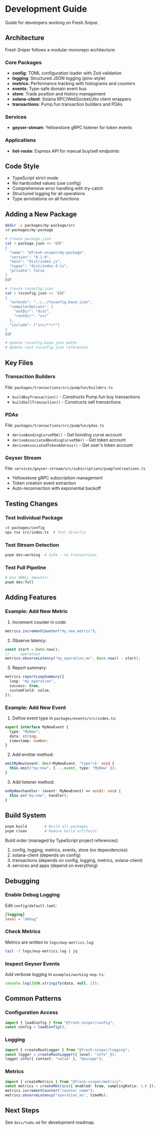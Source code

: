 # Development Guide

Guide for developers working on Fresh Sniper.

## Architecture

Fresh Sniper follows a modular monorepo architecture:

### Core Packages

- **config**: TOML configuration loader with Zod validation
- **logging**: Structured JSON logging (pino-style)
- **metrics**: Performance tracking with histograms and counters
- **events**: Type-safe domain event bus
- **store**: Trade position and history management
- **solana-client**: Solana RPC/WebSocket/Jito client wrappers
- **transactions**: Pump.fun transaction builders and PDAs

### Services

- **geyser-stream**: Yellowstone gRPC listener for token events

### Applications

- **hot-route**: Express API for manual buy/sell endpoints

## Code Style

- TypeScript strict mode
- No hardcoded values (use config)
- Comprehensive error handling with try-catch
- Structured logging for all operations
- Type annotations on all functions

## Adding a New Package

```bash
mkdir -p packages/my-package/src
cd packages/my-package

# Create package.json
cat > package.json << 'EOF'
{
  "name": "@fresh-sniper/my-package",
  "version": "0.1.0",
  "main": "dist/index.js",
  "types": "dist/index.d.ts",
  "private": false
}
EOF

# Create tsconfig.json
cat > tsconfig.json << 'EOF'
{
  "extends": "../../tsconfig.base.json",
  "compilerOptions": {
    "outDir": "dist",
    "rootDir": "src"
  },
  "include": ["src/**/*"]
}
EOF

# Update tsconfig.base.json paths
# Update root tsconfig.json references
```

## Key Files

### Transaction Builders

File: `packages/transactions/src/pumpfun/builders.ts`

- `buildBuyTransaction()` - Constructs Pump.fun buy transactions
- `buildSellTransaction()` - Constructs sell transactions

### PDAs

File: `packages/transactions/src/pumpfun/pdas.ts`

- `deriveBondingCurvePDA()` - Get bonding curve account
- `deriveAssociatedBondingCurvePDA()` - Get token account
- `deriveAssociatedTokenAddress()` - Get user's token account

### Geyser Stream

File: `services/geyser-stream/src/subscriptions/pumpfunCreations.ts`

- Yellowstone gRPC subscription management
- Token creation event extraction
- Auto-reconnection with exponential backoff

## Testing Changes

### Test Individual Package

```bash
cd packages/config
npx tsx src/index.ts  # Test directly
```

### Test Stream Detection

```bash
pnpm dev:working  # Safe - no transactions
```

### Test Full Pipeline

```bash
# Use SMALL amounts!
pnpm dev:full
```

## Adding Features

### Example: Add New Metric

1. Increment counter in code:

```typescript
metrics.incrementCounter("my_new_metric");
```

2. Observe latency:

```typescript
const start = Date.now();
// ... operation
metrics.observeLatency("my_operation_ms", Date.now() - start);
```

3. Report summary:

```typescript
metrics.reportLoopSummary({
  loop: "my_operation",
  success: true,
  customField: value,
});
```

### Example: Add New Event

1. Define event type in `packages/events/src/index.ts`:

```typescript
export interface MyNewEvent {
  type: "MyNew";
  data: string;
  timestamp: number;
}
```

2. Add emitter method:

```typescript
emitMyNew(event: Omit<MyNewEvent, "type">): void {
  this.emit("my:new", { ...event, type: "MyNew" });
}
```

3. Add listener method:

```typescript
onMyNew(handler: (event: MyNewEvent) => void): void {
  this.on("my:new", handler);
}
```

## Build System

```bash
pnpm build        # Build all packages
pnpm clean        # Remove build artifacts
```

Build order (managed by TypeScript project references):

1. config, logging, metrics, events, store (no dependencies)
2. solana-client (depends on config)
3. transactions (depends on config, logging, metrics, solana-client)
4. services and apps (depend on everything)

## Debugging

### Enable Debug Logging

Edit `config/default.toml`:

```toml
[logging]
level = "debug"
```

### Check Metrics

Metrics are written to `logs/mvp-metrics.log`:

```bash
tail -f logs/mvp-metrics.log | jq
```

### Inspect Geyser Events

Add verbose logging in `examples/working-mvp.ts`:

```typescript
console.log(JSON.stringify(data, null, 2));
```

## Common Patterns

### Configuration Access

```typescript
import { loadConfig } from "@fresh-sniper/config";
const config = loadConfig();
```

### Logging

```typescript
import { createRootLogger } from "@fresh-sniper/logging";
const logger = createRootLogger({ level: "info" });
logger.info({ context: "value" }, "message");
```

### Metrics

```typescript
import { createMetrics } from "@fresh-sniper/metrics";
const metrics = createMetrics({ enabled: true, samplingRatio: 1.0 });
metrics.incrementCounter("counter_name");
metrics.observeLatency("operation_ms", timeMs);
```

## Next Steps

See `docs/todo.md` for development roadmap.
